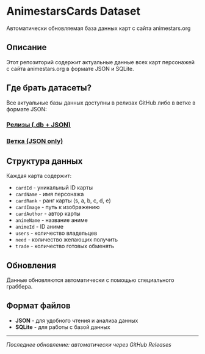 # AnimestarsCards Dataset

Автоматически обновляемая база данных карт с сайта animestars.org

## Описание

Этот репозиторий содержит актуальные данные всех карт персонажей с сайта animestars.org в формате JSON и SQLite.

## Где брать датасеты?

Все актуальные базы данных доступны в релизах GitHub либо в ветке в формате JSON:

### [**Релизы (.db + JSON)**](https://github.com/hantYT/animestars_cards_datasets/releases/)
### [**Ветка (JSON only)**](https://github.com/hantYT/animestars_cards_datasets/tree/main/databases)


## Структура данных

Каждая карта содержит:
- `cardId` - уникальный ID карты
- `cardName` - имя персонажа
- `cardRank` - ранг карты (s, a, b, c, d, e)
- `cardImage` - путь к изображению
- `cardAuthor` - автор карты
- `animeName` - название аниме
- `animeId` - ID аниме
- `users` - количество владельцев
- `need` - количество желающих получить
- `trade` - количество готовых обменять

## Обновления

Данные обновляются автоматически с помощью специального граббера.

## Формат файлов

- **JSON** - для удобного чтения и анализа данных
- **SQLite** - для работы с базой данных

---

*Последнее обновление: автоматически через GitHub Releases*
